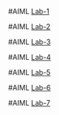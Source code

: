 #AIML [Lab-1](https://github.com/HarshanBathini/harshan1559-AIMl/blob/main/AIML%20LAB%20%20-1.ipynb)


#AIML [Lab-2](https://github.com/HarshanBathini/harshan1559-AIMl/blob/main/AIML%20LAB-2.ipynb)


#AIML [Lab-3](https://github.com/HarshanBathini/harshan1559-AIMl/blob/main/LAB-3.ipynb)

#AIML [Lab-4](https://github.com/HarshanBathini/harshan1559-AIMl/blob/main/LAB-4.ipynb)

#AIML [Lab-5](https://github.com/HarshanBathini/harshan1559-AIMl/blob/main/LAB%20-%205.ipynb)

#AIML [Lab-6](https://github.com/HarshanBathini/harshan1559-AIMl/blob/main/LAB%20-%206.ipynb)

#AIML [Lab-7](https://github.com/HarshanBathini/harshan1559-AIMl/blob/main/AIMLLAB7%20(1).ipynb)
























